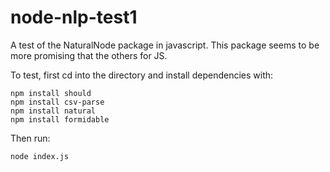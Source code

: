 # node-nlp-test1
A test of the NaturalNode package in javascript. This package seems to be more promising that the others for JS.


To test, first cd into the directory and install dependencies with:
```
npm install should
npm install csv-parse
npm install natural
npm install formidable
```

Then run:
```
node index.js
```
